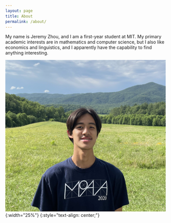 ```yaml
---
layout: page
title: About
permalink: /about/
---
```


My name is Jeremy Zhou, and I am a first-year student at MIT. My primary academic interests are in mathematics and computer science, but I also like economics and linguistics, and I apparently have the capability to find anything interesting.

![image-title-here](/assets/IMG_1179.jpg){:width="25%"}
{:style="text-align: center;"}
